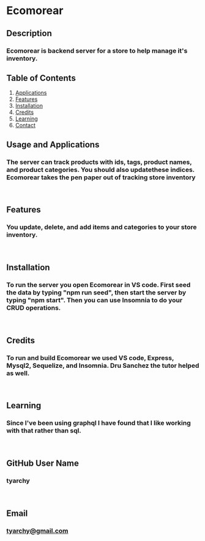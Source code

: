 # Ecomorear

## Description
### Ecomorear is backend server for a store to help manage it's inventory.
  
## Table of Contents
1. [Applications](#Features)
2. [Features](#Features)
3. [Installation](#installation)
4. [Credits](#credits)
5. [Learning](#learning)
6. [Contact](#email)



## Usage and Applications
### The server can track products with ids, tags, product names, and product categories.  You should also updatethese indices.  Ecomorear takes the pen paper out of tracking store inventory

<p>&nbsp;</p>  

## Features
### You update, delete, and add items and categories to your store inventory.  

<p>&nbsp;</p>

## Installation
### To run the server you open Ecomorear in VS code.  First seed the data by typing "npm run seed", then start the server by typing "npm start".  Then you can use Insomnia to do your CRUD operations.

<p>&nbsp;</p>
  
## Credits
### To run and build Ecomorear we used VS code, Express, Mysql2,  Sequelize, and Insomnia.  Dru Sanchez the tutor helped as well.

<p>&nbsp;</p>
  
## Learning
### Since I've been using graphql I have found that I like working with that rather than sql.

<p>&nbsp;</p>
  
## GitHub User Name
### tyarchy

<p>&nbsp;</p>
  
## Email
### tyarchy@gmail.com

  